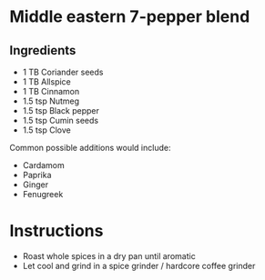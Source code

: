 # Middle eastern 7-pepper blend

## Ingredients
* 1 TB Coriander seeds
* 1 TB Allspice
* 1 TB Cinnamon
* 1.5 tsp Nutmeg
* 1.5 tsp Black pepper
* 1.5 tsp Cumin seeds
* 1.5 tsp Clove

Common possible additions would include: 
* Cardamom
* Paprika
* Ginger
* Fenugreek

# Instructions
* Roast whole spices in a dry pan until aromatic
* Let cool and grind in a spice grinder / hardcore coffee grinder

